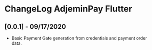 # ChangeLog AdjeminPay Flutter

## [0.0.1] - 09/17/2020

* Basic Payment Gate generation from credentials and payment order data.
